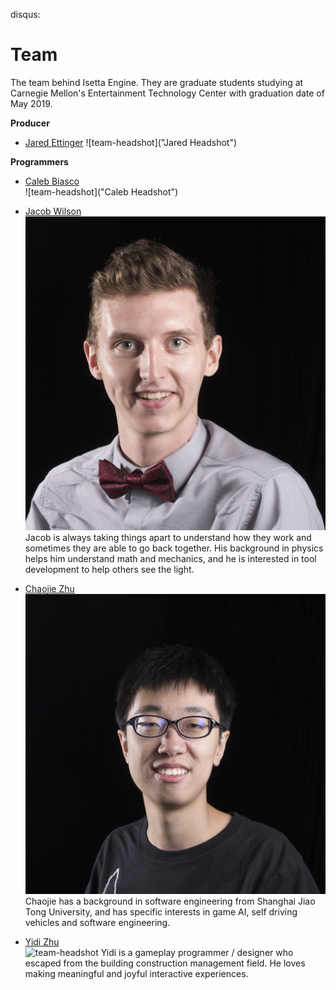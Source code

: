 disqus: 

# Team

The team behind Isetta Engine. They are graduate students studying at Carnegie Mellon's Entertainment Technology Center with graduation date of May 2019.

**Producer**
- [Jared Ettinger](https://jettingerworks.com/)
    ![team-headshot]("Jared Headshot")

**Programmers**

- [Caleb Biasco](https://calebbiasco.com/)  
    ![team-headshot]("Caleb Headshot")

- [Jacob Wilson](http://jacwilso.com/)  
    ![team-headshot](images/team/Jacob.JPG  "Jacob Wilson")
    Jacob is always taking things apart to understand how they work and sometimes they are able to go back together. His background in physics helps him understand math and mechanics, and he is interested in tool development to help others see the light.

- [Chaojie Zhu](http://zcj.io/)  
    ![team-headshot](images/team/Chaojie.jpg "Chaojie Headshot")  
    Chaojie has a background in software engineering from Shanghai Jiao Tong University, and has specific interests in game AI, self driving vehicles and software engineering.

- [Yidi Zhu](http://yidizhu.com/)  
    ![team-headshot](images/team.yidi.jpg "Yidi Headshot")
    Yidi is a gameplay programmer / designer who escaped from the building construction management field. He loves making meaningful and joyful interactive experiences.
